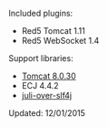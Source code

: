 Included plugins:

 * Red5 Tomcat 1.11
 * Red5 WebSocket 1.4

Support libraries:

 * [Tomcat 8.0.30](http://tomcat.apache.org/download-80.cgi)
 * ECJ 4.4.2
 * [juli-over-slf4j](https://github.com/Red5/juli-over-slf4j)

Updated: 12/01/2015

